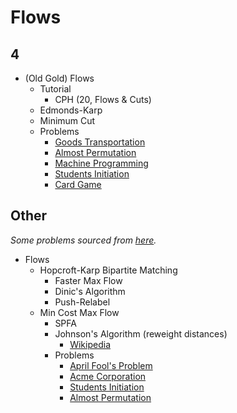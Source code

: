 # Flows

## 4
  * (Old Gold) Flows
    * Tutorial
      * CPH (20, Flows & Cuts)
    * Edmonds-Karp
    * Minimum Cut
    * Problems
      * [Goods Transportation](http://codeforces.com/problemset/problem/724/E) [](52)
      * [Almost Permutation](http://codeforces.com/contest/863/problem/F) [](105)
      * [Machine Programming](http://codeforces.com/problemset/problem/164/C) [](110)
      * [Students Initiation](http://codeforces.com/problemset/problem/847/J) [](134)
      * [Card Game](http://codeforces.com/problemset/problem/808/F) [](135)

## Other
  *Some problems sourced from [here](http://codeforces.com/blog/entry/54526?#comment-385354).*
  * Flows
    * Hopcroft-Karp Bipartite Matching
      * Faster Max Flow
      * Dinic's Algorithm
      * Push-Relabel
    * Min Cost Max Flow
      * SPFA
      * Johnson's Algorithm (reweight distances)
        * [Wikipedia](https://en.wikipedia.org/wiki/Johnson%27s_algorithm)
      * Problems
        * [April Fool's Problem](http://codeforces.com/contest/802/problem/N)
        * [Acme Corporation](https://uva.onlinejudge.org/index.php?option=onlinejudge&page=show_problem&problem=2660)
        * [Students Initiation](http://codeforces.com/contest/847/problem/J)
        * [Almost Permutation](http://codeforces.com/contest/863/problem/F)
